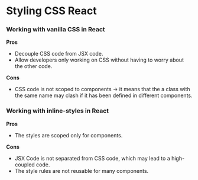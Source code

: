 # Styling CSS React

### Working with vanilla CSS in React

**Pros**

- Decouple CSS code from JSX code.
- Allow developers only working on CSS without having to worry about the other code.

**Cons**

- CSS code is not scoped to components -> it means that the a class with the same name may clash if it has been defined in different components.

### Working with inline-styles in React

**Pros**

- The styles are scoped only for components.

**Cons**

- JSX Code is not separated from CSS code, which may lead to a high-coupled code.
- The style rules are not reusable for many components.
